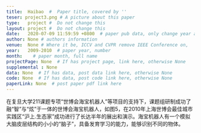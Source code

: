 ```yaml
---
title:  Haibao  #  Paper title, covered by ''
teser: project3.png # A picture about this paper
type:   project #  Do not change this
layout: project #  Do not change this
date:   2020-07-09 11:59:59 +0800  # paper pub data, only change year and month according to this format
author: None # authors information
venue:  None # Where it be, ICCV and CVPR remove IEEE Conference on,
year:   2009-2010  # paper year, number
month:    # paper month, full name
projectPage: None  # If has project page, link here, otherwise None
supplemental : None
data: None  # If has data, post data link here, otherwise None
code: None  # If has data, post code link here, otherwise None
paperLink: None  # post paper pdf link here
---
```


在复旦大学211课题专项“世博会海宝机器人”等项目的支持下，课题组研制成功了融“智”与“炫”于一体的世博会海宝机器人，如图5，在2010年上海世博会最佳城市实践区“沪上.生态家”成功进行了长达半年的展出和演示。海宝机器人有一个模拟大脑皮层结构的小小的“脑子”，具备发育学习的能力，能够识别不同的物体。
